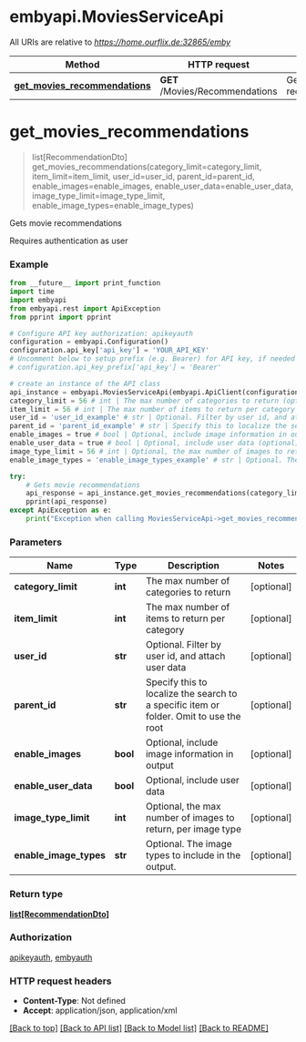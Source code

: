 # embyapi.MoviesServiceApi

All URIs are relative to *https://home.ourflix.de:32865/emby*

Method | HTTP request | Description
------------- | ------------- | -------------
[**get_movies_recommendations**](MoviesServiceApi.md#get_movies_recommendations) | **GET** /Movies/Recommendations | Gets movie recommendations

# **get_movies_recommendations**
> list[RecommendationDto] get_movies_recommendations(category_limit=category_limit, item_limit=item_limit, user_id=user_id, parent_id=parent_id, enable_images=enable_images, enable_user_data=enable_user_data, image_type_limit=image_type_limit, enable_image_types=enable_image_types)

Gets movie recommendations

Requires authentication as user

### Example
```python
from __future__ import print_function
import time
import embyapi
from embyapi.rest import ApiException
from pprint import pprint

# Configure API key authorization: apikeyauth
configuration = embyapi.Configuration()
configuration.api_key['api_key'] = 'YOUR_API_KEY'
# Uncomment below to setup prefix (e.g. Bearer) for API key, if needed
# configuration.api_key_prefix['api_key'] = 'Bearer'

# create an instance of the API class
api_instance = embyapi.MoviesServiceApi(embyapi.ApiClient(configuration))
category_limit = 56 # int | The max number of categories to return (optional)
item_limit = 56 # int | The max number of items to return per category (optional)
user_id = 'user_id_example' # str | Optional. Filter by user id, and attach user data (optional)
parent_id = 'parent_id_example' # str | Specify this to localize the search to a specific item or folder. Omit to use the root (optional)
enable_images = true # bool | Optional, include image information in output (optional)
enable_user_data = true # bool | Optional, include user data (optional)
image_type_limit = 56 # int | Optional, the max number of images to return, per image type (optional)
enable_image_types = 'enable_image_types_example' # str | Optional. The image types to include in the output. (optional)

try:
    # Gets movie recommendations
    api_response = api_instance.get_movies_recommendations(category_limit=category_limit, item_limit=item_limit, user_id=user_id, parent_id=parent_id, enable_images=enable_images, enable_user_data=enable_user_data, image_type_limit=image_type_limit, enable_image_types=enable_image_types)
    pprint(api_response)
except ApiException as e:
    print("Exception when calling MoviesServiceApi->get_movies_recommendations: %s\n" % e)
```

### Parameters

Name | Type | Description  | Notes
------------- | ------------- | ------------- | -------------
 **category_limit** | **int**| The max number of categories to return | [optional] 
 **item_limit** | **int**| The max number of items to return per category | [optional] 
 **user_id** | **str**| Optional. Filter by user id, and attach user data | [optional] 
 **parent_id** | **str**| Specify this to localize the search to a specific item or folder. Omit to use the root | [optional] 
 **enable_images** | **bool**| Optional, include image information in output | [optional] 
 **enable_user_data** | **bool**| Optional, include user data | [optional] 
 **image_type_limit** | **int**| Optional, the max number of images to return, per image type | [optional] 
 **enable_image_types** | **str**| Optional. The image types to include in the output. | [optional] 

### Return type

[**list[RecommendationDto]**](RecommendationDto.md)

### Authorization

[apikeyauth](../README.md#apikeyauth), [embyauth](../README.md#embyauth)

### HTTP request headers

 - **Content-Type**: Not defined
 - **Accept**: application/json, application/xml

[[Back to top]](#) [[Back to API list]](../README.md#documentation-for-api-endpoints) [[Back to Model list]](../README.md#documentation-for-models) [[Back to README]](../README.md)

